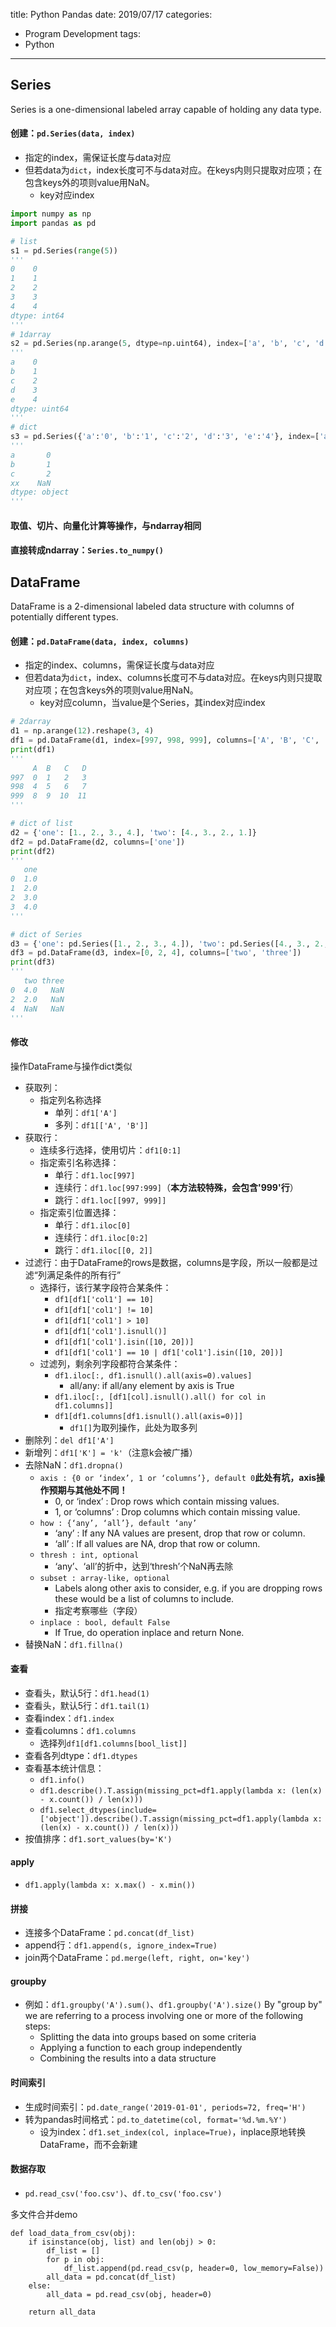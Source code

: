title: Python Pandas
date: 2019/07/17
categories:
- Program Development
tags:
- Python
---

## Series

Series is a one-dimensional labeled array capable of holding any data type.

#### 创建：`pd.Series(data, index)`

- 指定的index，需保证长度与data对应
- 但若data为`dict`，index长度可不与data对应。在keys内则只提取对应项；在包含keys外的项则value用NaN。
  - key对应index

```python
import numpy as np
import pandas as pd

# list
s1 = pd.Series(range(5))
'''
0    0
1    1
2    2
3    3
4    4
dtype: int64
'''
# 1darray
s2 = pd.Series(np.arange(5, dtype=np.uint64), index=['a', 'b', 'c', 'd', 'e'])
'''
a    0
b    1
c    2
d    3
e    4
dtype: uint64
'''
# dict
s3 = pd.Series({'a':'0', 'b':'1', 'c':'2', 'd':'3', 'e':'4'}, index=['a', 'b', 'c', 'xx'])
'''
a       0
b       1
c       2
xx    NaN
dtype: object
'''
```

#### 取值、切片、向量化计算等操作，与ndarray相同

#### 直接转成ndarray：`Series.to_numpy()`


## DataFrame

DataFrame is a 2-dimensional labeled data structure with columns of potentially different types.

#### 创建：`pd.DataFrame(data, index, columns)`

- 指定的index、columns，需保证长度与data对应
- 但若data为`dict`，index、columns长度可不与data对应。在keys内则只提取对应项；在包含keys外的项则value用NaN。
  - key对应column，当value是个Series，其index对应index

```python
# 2darray
d1 = np.arange(12).reshape(3, 4)
df1 = pd.DataFrame(d1, index=[997, 998, 999], columns=['A', 'B', 'C', 'D'])
print(df1)
'''
     A  B   C   D
997  0  1   2   3
998  4  5   6   7
999  8  9  10  11
'''

# dict of list
d2 = {'one': [1., 2., 3., 4.], 'two': [4., 3., 2., 1.]}
df2 = pd.DataFrame(d2, columns=['one'])
print(df2)
'''
   one
0  1.0
1  2.0
2  3.0
3  4.0
'''

# dict of Series
d3 = {'one': pd.Series([1., 2., 3., 4.]), 'two': pd.Series([4., 3., 2., 1.])}
df3 = pd.DataFrame(d3, index=[0, 2, 4], columns=['two', 'three'])
print(df3)
'''
   two three
0  4.0   NaN
2  2.0   NaN
4  NaN   NaN
'''
```

#### 修改

操作DataFrame与操作dict类似

- 获取列：
  - 指定列名称选择
    - 单列：`df1['A']`
    - 多列：`df1[['A', 'B']]`
- 获取行：
  - 连续多行选择，使用切片：`df1[0:1]`
  - 指定索引名称选择：
    - 单行：`df1.loc[997]`
    - 连续行：`df1.loc[997:999]`（**本方法较特殊，会包含'999'行**）
    - 跳行：`df1.loc[[997, 999]]`
  - 指定索引位置选择：
    - 单行：`df1.iloc[0]`
    - 连续行：`df1.iloc[0:2]`
    - 跳行：`df1.iloc[[0, 2]]`
- 过滤行：由于DataFrame的rows是数据，columns是字段，所以一般都是过滤“列满足条件的所有行”
  - 选择行，该行某字段符合某条件：
    - `df1[df1['col1'] == 10]`
    - `df1[df1['col1'] != 10]`
    - `df1[df1['col1'] > 10]`
    - `df1[df1['col1'].isnull()]`
	- `df1[df1['col1'].isin([10, 20])]`
	- `df1[df1['col1'] == 10 | df1['col1'].isin([10, 20])]`
  - 过滤列，剩余列字段都符合某条件：
    - `df1.iloc[:, df1.isnull().all(axis=0).values]`
      - all/any: if all/any element by axis is True
    - `df1.iloc[:, [df1[col].isnull().all() for col in df1.columns]]`
    - `df1[df1.columns[df1.isnull().all(axis=0)]]`
      - `df1[]`为取列操作，此处为取多列
- 删除列：`del df1['A']`
- 新增列：`df1['K'] = 'k'`（注意k会被广播）
- 去除NaN：`df1.dropna()`
  - `axis : {0 or ‘index’, 1 or ‘columns’}, default 0`**此处有坑，axis操作预期与其他处不同！**
    - 0, or ‘index’ : Drop rows which contain missing values.
    - 1, or ‘columns’ : Drop columns which contain missing value.
  - `how : {‘any’, ‘all’}, default ‘any’`
    - ‘any’ : If any NA values are present, drop that row or column.
    - ‘all’ : If all values are NA, drop that row or column.
  - `thresh : int, optional`
    - ‘any’、‘all’的折中，达到‘thresh’个NaN再去除
  - `subset : array-like, optional`
    - Labels along other axis to consider, e.g. if you are dropping rows these would be a list of columns to include.
    - 指定考察哪些（字段）
  - `inplace : bool, default False`
    - If True, do operation inplace and return None.
- 替换NaN：`df1.fillna()`

#### 查看

- 查看头，默认5行：`df1.head(1)`
- 查看头，默认5行：`df1.tail(1)`
- 查看index：`df1.index`
- 查看columns：`df1.columns`
  - 选择列`df1[df1.columns[bool_list]]`
- 查看各列dtype：`df1.dtypes`
- 查看基本统计信息：
  - `df1.info()`
  - `df1.describe().T.assign(missing_pct=df1.apply(lambda x: (len(x) - x.count()) / len(x)))`
  - `df1.select_dtypes(include=['object']).describe().T.assign(missing_pct=df1.apply(lambda x: (len(x) - x.count()) / len(x)))`
- 按值排序：`df1.sort_values(by='K')`

#### apply

- `df1.apply(lambda x: x.max() - x.min())`

#### 拼接

- 连接多个DataFrame：`pd.concat(df_list)`
- append行：`df1.append(s, ignore_index=True)`
- join两个DataFrame：`pd.merge(left, right, on='key')`

#### groupby

- 例如：`df1.groupby('A').sum()`、`df1.groupby('A').size()`
By "group by" we are referring to a process involving one or more of the following steps:
  - Splitting the data into groups based on some criteria
  - Applying a function to each group independently
  - Combining the results into a data structure

#### 时间索引

- 生成时间索引：`pd.date_range('2019-01-01', periods=72, freq='H')`
- 转为pandas时间格式：`pd.to_datetime(col, format='%d.%m.%Y')`
  - 设为index：`df1.set_index(col, inplace=True)`，inplace原地转换DataFrame，而不会新建

#### 数据存取

- `pd.read_csv('foo.csv')`、`df.to_csv('foo.csv')`

多文件合并demo
```
def load_data_from_csv(obj):
    if isinstance(obj, list) and len(obj) > 0:
        df_list = []
        for p in obj:
            df_list.append(pd.read_csv(p, header=0, low_memory=False))
        all_data = pd.concat(df_list)
    else:
        all_data = pd.read_csv(obj, header=0)

    return all_data
```



